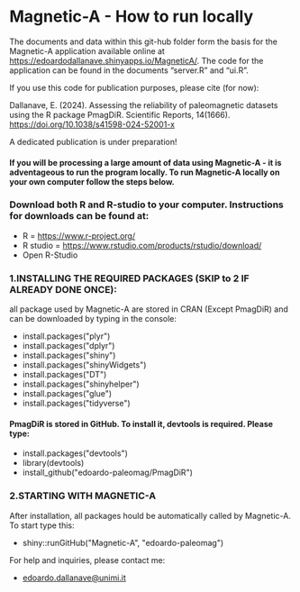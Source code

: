 # Magnetic-A - How to run locally

The documents and data within this git-hub folder form the basis for the Magnetic-A application available online at https://edoardodallanave.shinyapps.io/MagneticA/. The code for the application can be found in the documents “server.R” and “ui.R”. 

If you use this code for publication purposes, please cite (for now):

Dallanave, E. (2024). Assessing the reliability of paleomagnetic datasets using the R package PmagDiR. Scientific Reports, 14(1666). https://doi.org/10.1038/s41598-024-52001-x

A dedicated publication is under preparation!

#### If you will be processing a large amount of data using Magnetic-A - it is adventageous to run the program locally. To run Magnetic-A locally on your own computer follow the steps below.

### Download both R and R-studio to your computer. Instructions for downloads can be found at:
* R = https://www.r-project.org/
* R studio = https://www.rstudio.com/products/rstudio/download/
* Open R-Studio

### 1.INSTALLING THE REQUIRED PACKAGES (SKIP to 2 IF ALREADY DONE ONCE): 
all package used by Magnetic-A are stored in CRAN (Except PmagDiR) and can be downloaded by typing in the console:

* install.packages("plyr")
* install.packages("dplyr")
* install.packages("shiny")
* install.packages("shinyWidgets")
* install.packages("DT")
* install.packages("shinyhelper")
* install.packages("glue")
* install.packages("tidyverse")
  
#### PmagDiR is stored in GitHub. To install it, devtools is required. Please type:

* install.packages("devtools")
* library(devtools)
* install_github("edoardo-paleomag/PmagDiR")

### 2.STARTING WITH MAGNETIC-A

After installation, all packages hould be automatically called by Magnetic-A. To start type this:

* shiny::runGitHub("Magnetic-A", "edoardo-paleomag")

For help and inquiries, please contact me: 

* edoardo.dallanave@unimi.it


